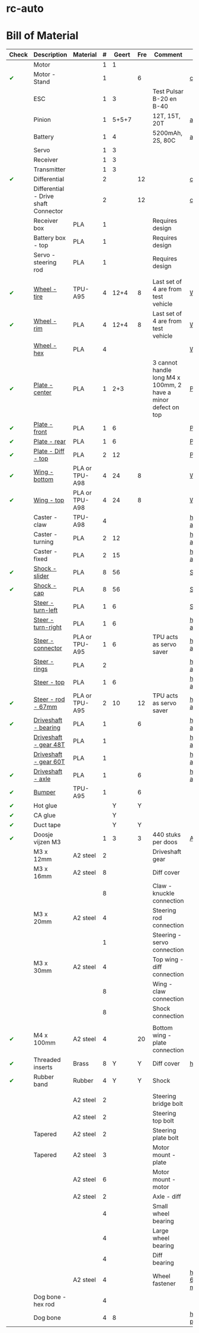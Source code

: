 # rc-auto


# Bill of Material
| Check                                        | Description                                                  | Material     | # | Geert | Fre | Comment                                                       | Link                                                                                                                                                                                                                                                                                                                                         |
|----------------------------------------------|--------------------------------------------------------------|--------------|---| ----- |-----|---------------------------------------------------------------|----------------------------------------------------------------------------------------------------------------------------------------------------------------------------------------------------------------------------------------------------------------------------------------------------------------------------------------------|
|                                              | Motor                                                        |              | 1 | 1     |     |                                                               |                                                                                                                                                                                                                                                                                                                                              |
| <span style="color: green;">&#10004;</span>  | Motor - Stand                                                |              | 1 |       | 6   |                                                               | [conrad.be]( https://www.conrad.be/nl/p/reely-536014c-reserveonderdeel-motorhouder-1418556.html)                                                                                                                                                                                                                                             |
|                                              | ESC                                                          |              | 1 | 3     |     | Test Pulsar B-20 en B-40                                      |                                                                                                                                                                                                                                                                                                                                              |
|                                              | Pinion                                                       |              | 1 | 5+5+7 |     | 12T, 15T, 20T                                                 | [absima.be](https://www.absima.shop/pp/alu-pinion-32dp/module0-8-20T.htm?shop=absima_en&SessionId=&a=article&ProdNr=2310348&t=19114&c=19132&p=19132)                                                                                                                                                                                         |
|                                              | Battery                                                      |              | 1 | 4     |     | 5200mAh, 2S, 80C                                              | [amazon.de](https://www.amazon.de/-/en/dp/B08X4GF9DK?psc=1&ref=ppx_yo2ov_dt_b_product_details)                                                                                                                                                                                                                                               |
|                                              | Servo                                                        |              | 1 | 3     |     |                                                               |                                                                                                                                                                                                                                                                                                                                              |
|                                              | Receiver                                                     |              | 1 | 3     |     |                                                               |                                                                                                                                                                                                                                                                                                                                              |
|                                              | Transmitter                                                  |              | 1 | 3     |     |                                                               |                                                                                                                                                                                                                                                                                                                                              |
| <span style="color: green;">&#10004;</span>  | Differential                                                 |              | 2 |       | 12  |                                                               | [conrad.be](https://www.conrad.be/nl/p/reely-10003-reserveonderdeel-differentieel-712524.html)                                                                                                                                                                                                                                               |
|                                              | Differential - Drive shaft Connector                         |              | 2 |       | 12  |                                                               | [conrad.be](https://www.conrad.be/nl/p/reely-536026-reserveonderdeel-conische-tandwielen-met-differentieeluitgang-1301672.html)                                                                                                                                                                                                              |
|                                              | Receiver box                                                 | PLA          | 1 |       |     | Requires design                                               |                                                                                                                                                                                                                                                                                                                                              |
|                                              | Battery box - top                                            | PLA          | 1 |       |     | Requires design                                               |                                                                                                                                                                                                                                                                                                                                              |
|                                              | Servo - steering rod                                         | PLA          | 1 |       |     | Requires design                                               |                                                                                                                                                                                                                                                                                                                                              |
|                                              |                                                              |              |   |       |     |                                                               |                                                                                                                                                                                                                                                                                                                                              |
| <span style="color: green;">&#10004;</span>  | [Wheel - tire](stl/wheel-tire.stl)                           | TPU-A95      | 4 | 12+4  | 8   | Last set of 4 are from test vehicle                           | [Wheel - tire](stl/wheel-tire.stl)                                                                                                                                                                                                                                                                                                           |
| <span style="color: green;">&#10004;</span>  | [Wheel - rim](stl/wheel-rim.stl)                             | PLA          | 4 | 12+4  | 8   | Last set of 4 are from test vehicle                           | [Wheel - rim](stl/wheel-rim.stl)                                                                                                                                                                                                                                                                                                             |
|                                              | [Wheel - hex](stl/wheel-hex.stl)                             | PLA          | 4 |       |     |                                                               | [Wheel - hex](stl/wheel-hex.stl)                                                                                                                                                                                                                                                                                                             |
| <span style="color: green;">&#10004;</span>  | [Plate - center](stl/plate-center.stl)                       | PLA          | 1 | 2+3   |     | 3 cannot handle long M4 x 100mm, 2 have a minor defect on top | [Plate - center](stl/plate-center.stl)                                                                                                                                                                                                                                                                                                       |
| <span style="color: green;">&#10004;</span>  | [Plate - front](stl/plate-bottom-front.stl)                  | PLA          | 1 | 6     |     |                                                               | [Plate - front](stl/plate-bottom-front.stl)                                                                                                                                                                                                                                                                                                  |
| <span style="color: green;">&#10004;</span>  | [Plate - rear](stl/plate-bottom-rear.stl)                    | PLA          | 1 | 6     |     |                                                               | [Plate - rear](stl/plate-bottom-rear.stl)                                                                                                                                                                                                                                                                                                    |
| <span style="color: green;">&#10004;</span>  | [Plate - Diff - top](stl/plate-diff-top.stl)                 | PLA          | 2 | 12    |     |                                                               | [Plate - Diff - top](stl/plate-diff-top.stl)                                                                                                                                                                                                                                                                                                 |
| <span style="color: green;">&#10004;</span>  | [Wing - bottom](stl/wing-bottom.stl)                         | PLA or TPU-A98 | 4 | 24    | 8   |                                                               | [Wing - bottom](stl/wing-bottom.stl)                                                                                                                                                                                                                                                                                                         |
| <span style="color: green;">&#10004;</span>  | [Wing - top](stl/wing-top.stl)                               | PLA or TPU-A98 | 4 | 24    | 8   |                                                               | [Wing - top](stl/wing-top.stl)                                                                                                                                                                                                                                                                                                               |
|                                              | Caster - claw                                                | TPU-A98      | 4 |       |     |                                                               | https://github.com/frederikanrys/rc-auto/blob/main/stl/turn-caster.stl                                                                                                                                                                                                                                                                       |
|                                              | Caster - turning                                             | PLA          | 2 | 12    |     |                                                               | https://github.com/frederikanrys/rc-auto/blob/main/stl/turn-front.stl                                                                                                                                                                                                                                                                        |
|                                              | Caster - fixed                                               | PLA          | 2 | 15    |     |                                                               | https://github.com/frederikanrys/rc-auto/blob/main/stl/turn-rear.stl                                                                                                                                                                                                                                                                         |
| <span style="color: green;">&#10004;</span>  | [Shock - slider](stl/Shock.stl)                              | PLA          | 8 | 56    |     |                                                               | [Shock - slider](stl/Shock.stl)                                                                                                                                                                                                                                                                                                              |
| <span style="color: green;">&#10004;</span>  | [Shock - cap](stl/Shock.stl)                                 | PLA          | 8 | 56    |     |                                                               | [Shock - cap](stl/Shock.stl)                                                                                                                                                                                                                                                                                                                 |
|                                              | [Steer - turn-left](stl/steering-left.stl)                   | PLA          | 1 | 6     |     |                                                               | [Steer - turn-left](stl/steering-left.stl)                                                                                                                                                                                                                                                                                                   |
|                                              | [Steer - turn-right](stl/steering-right.stl)                 | PLA          | 1 | 6     |     |                                                               | https://github.com/frederikanrys/rc-auto/blob/main/stl/steering-right.stl                                                                                                                                                                                                                                                                    |
|                                              | [Steer - connector](stl/steering-connect.stl)                | PLA or TPU-A95 | 1 | 6     |     | TPU acts as servo saver                                       | https://github.com/frederikanrys/rc-auto/blob/main/stl/steering-connect.stl                                                                                                                                                                                                                                                                  |
|                                              | [Steer - rings](stl/steering-rings.stl)                      | PLA          | 2 |       |     |                                                               | https://github.com/frederikanrys/rc-auto/blob/main/stl/steering-rings.stl                                                                                                                                                                                                                                                                    |
|                                              | [Steer - top](stl/steering-top.stl)                          | PLA          | 1 | 6     |     |                                                               | https://github.com/frederikanrys/rc-auto/blob/main/stl/steering-top.stl                                                                                                                                                                                                                                                                      |
| <span style="color: green;">&#10004;</span>  | [Steer - rod - 67mm](stl/steering-arm-67mm.stl)              | PLA or TPU-A95 | 2 | 10    | 12  | TPU acts as servo saver                                       | https://github.com/frederikanrys/rc-auto/blob/main/stl/steering-arm-67mm.stl                                                                                                                                                                                                                                                                 |
| <span style="color: green;">&#10004;</span>  | [Driveshaft - bearing](stl/driveshaft-bearing-28x12.5x8.stl) | PLA          | 1 |       | 6   |                                                               | https://github.com/frederikanrys/rc-auto/blob/main/stl/Bearing-28x12.5x8.stl                                                                                                                                                                                                                                                                 |
|                                              | [Driveshaft - gear 48T](stl/driveshaft-gear-48T.stl)         | PLA          | 1 |       |     |                                                               | https://github.com/frederikanrys/rc-auto/blob/main/stl/driveshaft-gear-48T.stl                                                                                                                                                                                                                                                               |
|                                              | [Driveshaft - gear 60T](stl/driveshaft-gear-60T.stl)         | PLA          | 1 |       |     |                                                               | https://github.com/frederikanrys/rc-auto/blob/main/stl/driveshaft-gear-60T.stl                                                                                                                                                                                                                                                               |
| <span style="color: green;">&#10004;</span>  | [Driveshaft - axle](stl/driveshaft.stl)                      | PLA          | 1 |       | 6   |                                                               | https://github.com/frederikanrys/rc-auto/blob/main/stl/driveshaft.stl                                                                                                                                                                                                                                                                        |
| <span style="color: green;">&#10004;</span>  | [Bumper](stl/bumper.stl)                                     | TPU-A95      | 1 |       | 6   |                                                               |                                                                                                                                                                                                                                                                                                                                              |
| <span style="color: green;">&#10004;</span>  | Hot glue                                                     |              |   | Y     | Y   |                                                               |                                                                                                                                                                                                                                                                                                                                              |
| <span style="color: green;">&#10004;</span>  | CA glue                                                      |              |   | Y     |     |                                                               |                                                                                                                                                                                                                                                                                                                                              |
| <span style="color: green;">&#10004;</span>  | Duct tape                                                    |              |   | Y     | Y   |                                                               |                                                                                                                                                                                                                                                                                                                                              |
| <span style="color: green;">&#10004;</span>  | Doosje vijzen M3                                             |              | 1 | 3     | 3   | 440 stuks per doos                                            | [Amazon.de](https://www.amazon.de/-/nl/dp/B0B3MGZ7T2/ref=pd_day0fbt_thbs_d_sccl_2/257-0877788-9470555?pd_rd_w=iJCQO&content-id=amzn1.sym.a448a60d-171e-41b3-a693-2dc17f9728e0&pf_rd_p=a448a60d-171e-41b3-a693-2dc17f9728e0&pf_rd_r=D44AR90EH5CCVDK45XNK&pd_rd_wg=eNoQz&pd_rd_r=1d97fe6f-3cd1-4113-aa1c-67c5f147e2d5&pd_rd_i=B0B3MGZ7T2&th=1) |
|                                              | M3 x 12mm                                                    | A2 steel     | 2 |       |     | Driveshaft gear                                               |                                                                                                                                                                                                                                                                                                                                              |
|                                              | M3 x 16mm                                                    | A2 steel     | 8 |       |     | Diff cover                                                    |                                                                                                                                                                                                                                                                                                                                              |
|                                              |                                                              |              | 8 |       |     | Claw - knuckle connection                                     |                                                                                                                                                                                                                                                                                                                                              |
|                                              | M3 x 20mm                                                    | A2 steel     | 4 |       |     | Steering rod connection                                       |                                                                                                                                                                                                                                                                                                                                              |
|                                              |                                                              |              | 1 |       |     | Steering - servo connection                                   |                                                                                                                                                                                                                                                                                                                                              |
|                                              | M3 x 30mm                                                    | A2 steel     | 4 |       |     | Top wing - diff connection                                    |                                                                                                                                                                                                                                                                                                                                              |
|                                              |                                                              |              | 8 |       |     | Wing - claw connection                                        |                                                                                                                                                                                                                                                                                                                                              |
|                                              |                                                              |              | 8 |       |     | Shock connection                                              |                                                                                                                                                                                                                                                                                                                                              |
|                                              |                                                              |              |   |       |     |                                                               |                                                                                                                                                                                                                                                                                                                                              |
| <span style="color: green;">&#10004;</span>  | M4 x 100mm                                                   | A2 steel     | 4 |       | 20  | Bottom wing - plate connection                                |                                                                                                                                                                                                                                                                                                                                              |
| <span style="color: green;">&#10004;</span>  | Threaded inserts                                             | Brass        | 8 | Y     | Y   | Diff cover                                                    | https://www.ruthex.de/en/collections/gewindeeinsatze/m3                                                                                                                                                                                                                                                                                      |
| <span style="color: green;">&#10004;</span>  | Rubber band                                                  | Rubber       | 4 | Y     | Y   | Shock                                                         |                                                                                                                                                                                                                                                                                                                                              |
|                                              |                                                              |              |   |       |     |                                                               |                                                                                                                                                                                                                                                                                                                                              |
|                                              |                                                              | A2 steel     | 2 |       |     | Steering bridge bolt                                          |                                                                                                                                                                                                                                                                                                                                              |
|                                              |                                                              | A2 steel     | 2 |       |     | Steering top bolt                                             |                                                                                                                                                                                                                                                                                                                                              |
|                                              | Tapered                                                      | A2 steel     | 2 |       |     | Steering plate bolt                                           |                                                                                                                                                                                                                                                                                                                                              |
|                                              | Tapered                                                      | A2 steel     | 3 |       |     | Motor mount - plate                                           |                                                                                                                                                                                                                                                                                                                                              |
|                                              |                                                              | A2 steel     | 6 |       |     | Motor mount - motor                                           |                                                                                                                                                                                                                                                                                                                                              |
|                                              |                                                              | A2 steel     | 2 |       |     | Axle - diff                                                   |                                                                                                                                                                                                                                                                                                                                              |
|                                              |                                                              |              | 4 |       |     | Small wheel bearing                                           |                                                                                                                                                                                                                                                                                                                                              |
|                                              |                                                              |              | 4 |       |     | Large wheel bearing                                           |                                                                                                                                                                                                                                                                                                                                              |
|                                              |                                                              |              | 4 |       |     | Diff bearing                                                  |                                                                                                                                                                                                                                                                                                                                              |
|                                              |                                                              | A2 steel     | 4 |       |     | Wheel fastener                                                | https://www.rvspaleis.nl/moeren/borgmoeren/din-6926/din-6926-[-]-a2/din-6926-[-]-a2-[-]-m4/6926-2-4_1                                                                                                                                                                                                                                        |
|                                              | Dog bone - hex rod                                           |              | 4 |       |     |                                                               |                                                                                                                                                                                                                                                                                                                                              |
|                                              | Dog bone                                                     |              | 4 | 8     |     |                                                               | https://www.amazon.de/-/en/dp/B08FMJXFCH?psc=1&ref=ppx_yo2ov_dt_b_product_details                                                                                                                                                                                                                                                            |